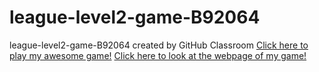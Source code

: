 # league-level2-game-B92064
league-level2-game-B92064 created by GitHub Classroom
<a href="https://github.com/League-level2-student/league-level2-game-B92064/blob/master/DigitalDerby.jar?raw=true">Click here to play my awesome game!</a>
<a href="https://b92064.github.io/DigitalDerby/">Click here to look at the webpage of my game!</a>
